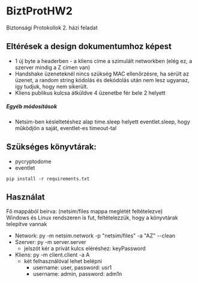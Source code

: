 # BiztProtHW2
Biztonsági Protokollok 2. házi feladat

## Eltérések a design dokumentumhoz képest
+ 1 új byte a headerben - a kliens címe a szimulált networkben (elég ez, a szerver mindig a Z címen van)
+ Handshake üzeneteknél nincs szükség MAC ellenőrzésre, ha sérült az üzenet, a random string kódolás és dekódolás után nem lesz ugyanaz, így tudjuk, hogy nem sikerült.
+ Kliens publikus kulcsa átküldve 4 üzenetbe fér bele 2 helyett

##### Egyéb módosítások
+ Netsim-ben késleltetéshez alap time.sleep helyett eventlet.sleep, hogy működjön a saját, eventlet-es timeout-tal

## Szükséges könyvtárak:
+ pycryptodome
+ eventlet

```
pip install -r requirements.txt
```

## Használat
Fő mappából beírva: (netsim/files mappa meglétét feltételezve) <br/>
Windows és Linux rendszeren is fut, feltételezzük, hogy a könyvtárak telepítve vannak
+ Network: py -m netsim.network -p "netsim/files" -a "AZ" --clean
+ Szerver: py -m server.server 
    * jelszót kér a privát kulcs eléréshez: keyPassword
+ Kliens: py -m client.client -a A
    * két felhasználóval lehet belépni
        + username: user, password: usr1
        + username: admin, password: adm1n
